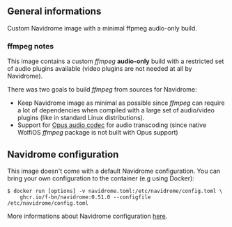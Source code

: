 ## General informations

Custom Navidrome image with a minimal ffpmeg audio-only build.

### ffmpeg notes

This image contains a custom *ffmpeg* **audio-only** build with a restricted set of audio plugins available (video plugins are not needed at all by Navidrome).

There was two goals to build *ffmpeg* from sources for Navidrome:
  - Keep Navidrome image as minimal as possible since *ffmpeg* can require a lot of dependencies when compiled with a large set of audio/video plugins (like in standard Linux distributions). 
  - Support for [Opus audio codec](https://opus-codec.org/) for audio transcoding (since native WolfiOS *ffmpeg* package is not built with Opus support)

## Navidrome configuration

This image doesn't come with a default Navidrome configuration. You can bring your own configuration to the container (e.g using Docker):

```shell
$ docker run [options] -v navidrome.toml:/etc/navidrome/config.toml \
    ghcr.io/f-bn/navidrome:0.51.0 --configfile /etc/navidrome/config.toml
```

More informations about Navidrome configuration [here](https://www.navidrome.org/docs/usage/configuration-options/).